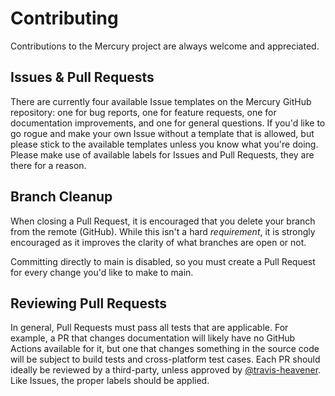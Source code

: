 # Contributing
Contributions to the Mercury project are always welcome and appreciated.

## Issues & Pull Requests
There are currently four available Issue templates on the Mercury GitHub repository: one for bug reports, one for feature requests, one for documentation improvements, and one for general questions.
If you'd like to go rogue and make your own Issue without a template that is allowed, but please stick to the available templates unless you know what you're doing.
Please make use of available labels for Issues and Pull Requests, they are there for a reason.

## Branch Cleanup
When closing a Pull Request, it is encouraged that you delete your branch from the remote (GitHub). While this isn't a hard *requirement*, it is strongly encouraged as it improves the clarity of what branches are open or not.

Committing directly to main is disabled, so you must create a Pull Request for every change you'd like to make to main.

## Reviewing Pull Requests
In general, Pull Requests must pass all tests that are applicable. For example, a PR that changes documentation will likely have no GitHub Actions available for it, but one that changes something in the source code will be subject to build tests and cross-platform test cases. Each PR should ideally be reviewed by a third-party, unless approved by [@travis-heavener](https://github.com/travis-heavener). Like Issues, the proper labels should be applied.

